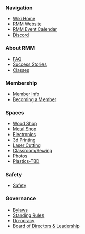 ### Navigation

*   [Wiki Home](Home)
*   [RMM Website](https://www.redmountainmakers.org/)
*   [RMM Event Calendar](https://www.redmountainmakers.org/Calendar)
*   [Discord](https://discord.gg/ZBq9rR4QGc)

### About RMM

*   [FAQ](https://www.redmountainmakers.org/FAQ)
*   [Success Stories](https://www.redmountainmakers.org/Success-Stories-at-RMM)
*   [Classes](https://www.redmountainmakers.org/classes/)

### Membership
*   [Member Info]()
*   [Becoming a Member](https://www.redmountainmakers.org/join-us)

### Spaces

*   [Wood Shop](Wood-Shop)
*   [Metal Shop](Metal-Shop)
*   [Electronics](Electronics)
*   [3d Printing](3d-Printing)
*   [Laser Cutting](Laser-Cutting)
*   [Classroom/Sewing]()
*   [Photos]()
*   [Plastics-TBD]()

### Safety

*   [Safety](Safety)

### Governance

*   [Bylaws](Bylaws)
*   [Standing Rules]()
*   [Do‐ocracy](Do‐ocracy)
*   [Board of Directors & Leadership](Board-of-Directors-&-Leadership)
<!--*   [Business plan](https://drive.google.com/file/d/0B8cVExho03rPZ2FEanJiVU9hTHM/view?usp=sharing)-->
